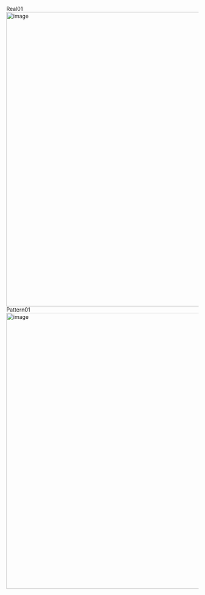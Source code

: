 Real01  <img width="1531" height="771" alt="image" src="https://github.com/user-attachments/assets/3e771977-bc44-4ce6-bfbb-e0b7e08b44d2" />
Pattern01  <img width="1464" height="723" alt="image" src="https://github.com/user-attachments/assets/45343108-145c-4b0f-a443-6d1a3eaabcb7" />

